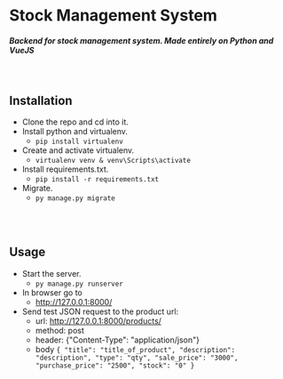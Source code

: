 # Stock Management System

##### Backend for stock management system. Made entirely on Python and VueJS


<br>

## Installation

* Clone the repo and cd into it.
* Install python and virtualenv.
    * `pip install virtualenv`
* Create and activate virtualenv.
    * `virtualenv venv & venv\Scripts\activate`
* Install requirements.txt.
    * `pip install -r requirements.txt`
* Migrate.
    * `py manage.py migrate`


<br>
<br>

## Usage

* Start the server.
    * `py manage.py runserver`
* In browser go to
    * http://127.0.0.1:8000/
* Send test JSON request to the product url:
    * url: http://127.0.0.1:8000/products/
    * method: post
    * header: {"Content-Type": "application/json"}
    * body `{
        "title": "title_of_product",
        "description": "description",
        "type": "qty",
        "sale_price": "3000",
        "purchase_price": "2500",
        "stock": "0"
        }`